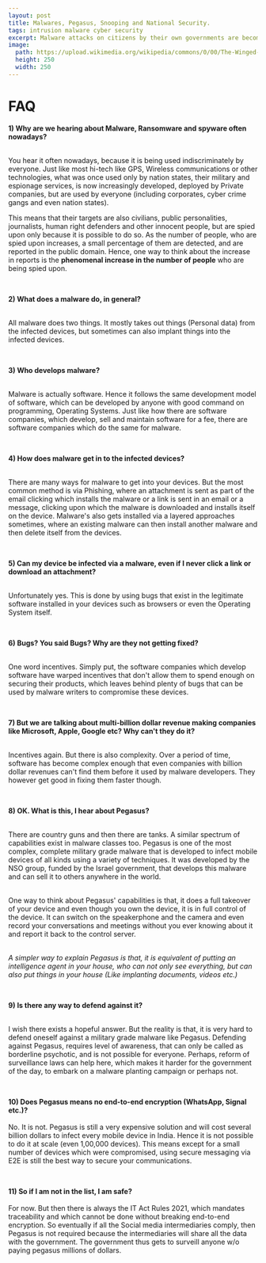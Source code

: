 ```yaml
---
layout: post
title: Malwares, Pegasus, Snooping and National Security.
tags: intrusion malware cyber security
excerpt: Malware attacks on citizens by their own governments are becoming common. And Pegasus fits right into this ecosystem.
image: 
  path: https://upload.wikimedia.org/wikipedia/commons/0/00/The-Winged-Horse.jpg
  height: 250
  width: 250
---
```


# FAQ

 **1) Why are we hearing about Malware, Ransomware and spyware often nowadays?<br/><br/>**
   
  You hear it often nowadays, because it is being used indiscriminately by everyone. Just like most hi-tech like GPS, 
  Wireless communications or other technologies, what was once used only by nation states, their military and espionage
  services, is now increasingly developed, deployed by Private companies, but are used by everyone (including corporates, 
  cyber crime gangs and even nation states). 
  
This means that their targets are also civilians, public personalities, 
  journalists, human right defenders and other innocent people, but are spied upon only because it is possible to do so. 
  As the number of people, who are spied upon increases, a small percentage of them are detected, and are reported in
  the public domain. Hence, one way to think about the increase in reports is the **phenomenal increase in the number
  of people** who are being spied upon. 
   
<br/>
   
 **2) What does a malware do, in general? <br/><br/>**
   
 All malware does two things. It mostly takes out things (Personal data) from the infected devices, but sometimes 
 can also implant things into the infected devices. 

<br/>

 **3) Who develops malware? <br/><br/>**
   
 Malware is actually software. Hence it follows the same development model of software, which can be developed by
 anyone with good command on programming, Operating Systems. Just like how there are software companies, which develop, 
 sell and maintain software for a fee, there are software companies which do the same for malware. 
   
<br/>

 **4) How does malware get in to the infected devices? <br/><br/>**
   
 There are many ways for malware to get into your devices. But the most common method is via Phishing, where an 
 attachment is sent as part of the email clicking which installs the malware or a link is sent in an email or a 
 message, clicking upon which the malware is downloaded and installs itself on the device. Malware's also gets 
 installed via a layered approaches sometimes, where an existing malware can then install another malware and then
 delete itself from the devices.

<br/>

 **5) Can my device be infected via a malware, even if I never click a link or download an attachment?  <br/><br/>**
   
 Unfortunately yes. This is done by using bugs that exist in the legitimate software installed in your devices such
 as browsers or even the Operating System itself. 

<br/>

 **6) Bugs? You said Bugs? Why are they not getting fixed? <br/><br/>**
   
 One word incentives. Simply put, the software companies which develop software have warped incentives that don't 
 allow them to spend enough on securing their products, which leaves behind plenty of bugs that can be used by 
 malware writers to compromise these devices. 

<br/>

 **7) But we are talking about multi-billion dollar revenue making companies like Microsoft, Apple, Google etc? Why can't they do it?<br/><br/>**
   
 Incentives again. But there is also complexity. Over a period of time, software has become complex enough that even
 companies with billion dollar revenues can't find them before it used by malware developers. They however get good
 in fixing them faster though. 

<br/>

 **8) OK. What is this, I hear about Pegasus?<br/><br/>**
   
 There are country guns and then there are tanks. A similar spectrum of capabilities exist in malware classes too. 
 Pegasus is one of the most complex, complete military grade malware that is developed to infect mobile devices of 
 all kinds using a variety of techniques. It was developed by the NSO group, funded by the Israel government, that 
 develops this malware and can sell it to others anywhere in the world. 
  
<br/> 
One way to think about Pegasus' capabilities is that, it does a full takeover of your device and even though you 
own the device, it is in full control of the device. It can switch on the speakerphone and the camera and even 
record your conversations and meetings without you ever knowing about it and report it back to the control 
server.
<br/><br/>

_A simpler way to explain Pegasus is that, it is equivalent of putting an intelligence agent in your house, who can
not only see everything, but can also put things in your house (Like implanting documents, videos etc.)_

<br/>

 **9) Is there any way to defend against it?<br/><br/>**

 I wish there exists a hopeful answer. But the reality is that, it is very hard to defend oneself against a military 
 grade malware like Pegasus. Defending against Pegasus, requires level of awareness, that can only be called as 
 borderline psychotic, and is not possible for everyone. Perhaps, reform of surveillance laws can help here, which 
 makes it harder for the government of the day, to embark on a malware planting campaign or perhaps not. 

<br/>

 **10) Does Pegasus means no end-to-end encryption (WhatsApp, Signal etc.)? <br/><br/>**
 No. It is not. Pegasus is still a very expensive solution and will cost several billion dollars to infect every 
 mobile device in India. Hence it is not possible to do it at scale (even 1,00,000 devices). 
 This means except for a small number of devices which were compromised, using secure messaging via E2E is still the 
 best way to secure your communications. 

<br/>

**11) So if I am not in the list, I am safe? <br/><br/>**
For now. But then there is always the IT Act Rules 2021, which mandates traceability and which cannot be done without
breaking end-to-end encryption. So eventually if all the Social media intermediaries comply, then Pegasus is not 
required because the intermediaries will share all the data with the government. The government thus gets to surveill
anyone w/o paying pegasus millions of dollars. 

